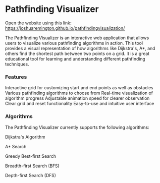 # Pathfinding Visualizer

Open the website using this link:
https://joshuaremington.github.io/pathfindingvisualization/


The Pathfinding Visualizer is an interactive web application that allows users to visualize various pathfinding algorithms in action. This tool provides a visual representation of how algorithms like Dijkstra's, A*, and others find the shortest path between two points on a grid. It is a great educational tool for learning and understanding different pathfinding techniques.

### Features
Interactive grid for customizing start and end points as well as obstacles
Various pathfinding algorithms to choose from
Real-time visualization of algorithm progress
Adjustable animation speed for clearer observation
Clear grid and reset functionality
Easy-to-use and intuitive user interface

### Algorithms
The Pathfinding Visualizer currently supports the following algorithms:

Dijkstra's Algorithm

A* Search

Greedy Best-first Search

Breadth-first Search (BFS)

Depth-first Search (DFS)
